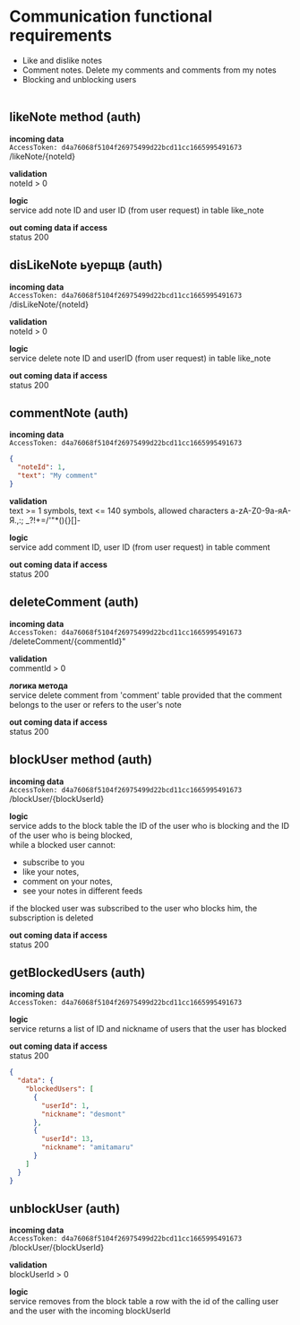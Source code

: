 # Communication functional requirements
- Like and dislike notes
- Comment notes. Delete my comments and comments from my notes
- Blocking and unblocking users
<br/><br/>

## likeNote method (auth)
**incoming data**<br/>
`AccessToken: d4a76068f5104f26975499d22bcd11cc1665995491673`<br/>
/likeNote/{noteId}

**validation**<br/>
noteId > 0

**logic**<br/>
service add note ID and user ID (from user request) in table like_note

**out coming data if access**<br/>
status 200

## disLikeNote ьуерщв (auth)
**incoming data**<br/>
`AccessToken: d4a76068f5104f26975499d22bcd11cc1665995491673`<br/>
/disLikeNote/{noteId}

**validation**<br/>
noteId > 0

**logic**<br/>
service delete note ID and userID (from user request) in table like_note

**out coming data if access**<br/>
status 200

## commentNote (auth)
**incoming data**<br/>
`AccessToken: d4a76068f5104f26975499d22bcd11cc1665995491673`<br/>
```json
{
  "noteId": 1,
  "text": "My comment"
}
```
**validation**<br/>
text >= 1 symbols, text <= 140 symbols, allowed characters a-zA-Z0-9а-яА-Я.,:; _?!+=/'\"*(){}[]-<br/>

**logic**<br/>
service add comment ID, user ID (from user request) in table comment

**out coming data if access**<br/>
status 200

## deleteComment (auth)
**incoming data**<br/>
`AccessToken: d4a76068f5104f26975499d22bcd11cc1665995491673`<br/>
/deleteComment/{commentId}"

**validation**<br/>
commentId > 0

**логика метода**<br/>
service delete comment from 'comment' table provided that the comment belongs to the user or refers to the user's note

**out coming data if access**<br/>
status 200

## blockUser method (auth)

**incoming data**<br/>
`AccessToken: d4a76068f5104f26975499d22bcd11cc1665995491673`<br/>
/blockUser/{blockUserId}

**logic**<br/>
service adds to the block table the ID of the user who is blocking and the ID of the user who is being blocked,<br/>
while a blocked user cannot:
- subscribe to you
- like your notes,
- comment on your notes,
- see your notes in different feeds<br/>

if the blocked user was subscribed to the user who blocks him, the subscription is deleted

**out coming data if access**<br/>
status 200

## getBlockedUsers (auth)

**incoming data**<br/>
`AccessToken: d4a76068f5104f26975499d22bcd11cc1665995491673`<br/>

**logic**<br/>
service returns a list of ID and nickname of users that the user has blocked

**out coming data if access**<br/>
status 200
```json
{
  "data": {
    "blockedUsers": [
      {
        "userId": 1,
        "nickname": "desmont"
      },
      {
        "userId": 13,
        "nickname": "amitamaru"
      }
    ]
  }
}
```

## unblockUser (auth) 

**incoming data**<br/>
`AccessToken: d4a76068f5104f26975499d22bcd11cc1665995491673`<br/>
/blockUser/{blockUserId}

**validation**<br/>
blockUserId > 0

**logic**<br/>
service removes from the block table a row with the id of the calling user and the user with the incoming blockUserId



